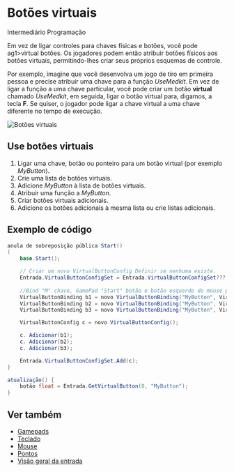 # Botões virtuais

<span class="badge text-bg-primary">Intermediário</span>
<span class="badge text-bg-success">Programação</span>

Em vez de ligar controles para chaves físicas e botões, você pode ag1>virtual botões</g>.<g id="1"> Os jogadores podem então atribuir botões físicos aos botões virtuais, permitindo-lhes criar seus próprios esquemas de controle.

Por exemplo, imagine que você desenvolva um jogo de tiro em primeira pessoa e precise atribuir uma chave para a função _UseMedkit_. Em vez de ligar a função a uma chave particular, você pode criar um botão **virtual** chamado _UseMedkit_, em seguida, ligar o botão virtual para, digamos, a tecla **F**. Se quiser, o jogador pode ligar a chave virtual a uma chave diferente no tempo de execução.

![ Botões virtuais](media/index-how-virtual-buttons-work.png)

## Use botões virtuais

1. Ligar uma chave, botão ou ponteiro para um botão virtual (por exemplo _MyButton_).
2. Crie uma lista de botões virtuais.
3. Adicione _MyButton_ à lista de botões virtuais.
4. Atribuir uma função a _MyButton_.
5. Criar botões virtuais adicionais.
6. Adicione os botões adicionais à mesma lista ou crie listas adicionais.

## Exemplo de código

```cs
anula de sobreposição pública Start()
(
    base.Start();

    // Criar um novo VirtualButtonConfig Definir se nenhuma existe. 
    Entrada.VirtualButtonConfigSet = Entrada.VirtualButtonConfigSet??? novo VirtualButtonConfigSet();
    
    //Bind "M" chave, GamePad "Start" botão e botão esquerdo do mouse para um botão virtual "MyButton".
    VirtualButtonBinding b1 = novo VirtualButtonBinding("MyButton", VirtualButton.Keyboard.M);
    VirtualButtonBinding b2 = novo VirtualButtonBinding("MyButton", VirtualButton.GamePad.Start);
    VirtualButtonBinding b3 = novo VirtualButtonBinding("MyButton", VirtualButton.Mouse.Left);

    VirtualButtonConfig c = novo VirtualButtonConfig();

    c. Adicionar(b1);
    c. Adicionar(b2);
    c. Adicionar(b3);

    Entrada.VirtualButtonConfigSet.Add(c);
}

atualização() {
    botão float = Entrada.GetVirtualButton(0, "MyButton");
}
```

## Ver também
* [Gamepads](gamepads.md)
* [Teclado](keyboards.md)
* [Mouse](mouse.md)
* [Pontos](pointers.md)
* [Visão geral da entrada](index.md)